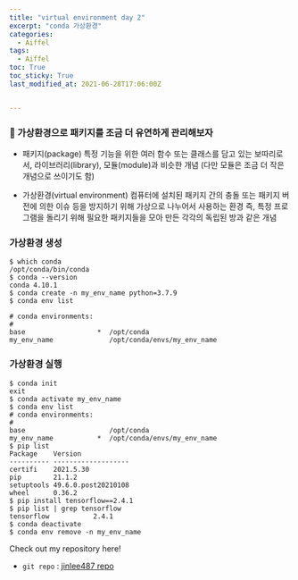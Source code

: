```yaml
---
title: "virtual environment day 2"
excerpt: "conda 가상환경"
categories:
  - Aiffel
tags:
  - Aiffel
toc: True
toc_sticky: True
last_modified_at: 2021-06-28T17:06:00Z


---
```




### 👋 가상환경으로 패키지를 조금 더 유연하게 관리해보자

- 패키지(package) 특정 기능을 위한 여러 함수 또는 클래스를 담고 있는 보따리로서, 라이브러리(library), 모듈(module)과 비슷한 개념 (다만 모듈은 조금 더 작은 개념으로 쓰이기도 함)

- 가상환경(virtual environment) 컴퓨터에 설치된 패키지 간의 충돌 또는 패키지 버전에 의한 이슈 등을 방지하기 위해 가상으로 나누어서 사용하는 환경 즉, 특정 프로그램을 돌리기 위해 필요한 패키지들을 모아 만든 각각의 독립된 방과 같은 개념

### 가상환경 생성 
```
$ which conda
/opt/conda/bin/conda
$ conda --version
conda 4.10.1
$ conda create -n my_env_name python=3.7.9
$ conda env list

# conda environments:
#
base                  *  /opt/conda
my_env_name              /opt/conda/envs/my_env_name
```
### 가상환경 실행
```
$ conda init
exit
$ conda activate my_env_name
$ conda env list
# conda environments:
#
base                     /opt/conda
my_env_name           *  /opt/conda/envs/my_env_name
$ pip list
Package    Version
---------- -------------------
certifi    2021.5.30
pip        21.1.2
setuptools 49.6.0.post20210108
wheel      0.36.2
$ pip install tensorflow==2.4.1
$ pip list | grep tensorflow
tensorflow           2.4.1
$ conda deactivate
$ conda env remove -n my_env_name
```
Check out my repository here!
- `git repo` : [jinlee487 repo](https://github.com/jinlee487/python_exercises/tree/turtle_graphics
)


